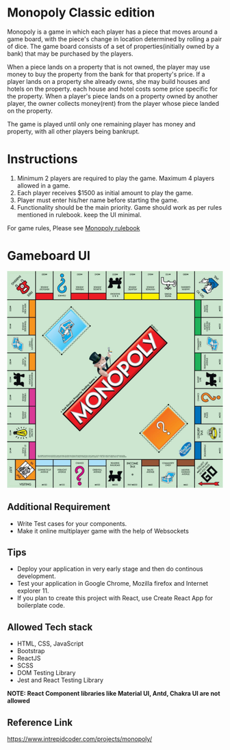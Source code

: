 # Monopoly Classic edition

Monopoly is a game in which each player has a piece that moves around a game board, with the piece's change in location determined by rolling a pair of dice. The game board consists of a set of properties(initially owned by a bank) that may be purchased by the players.

When a piece lands on a property that is not owned, the player may use money to buy the property from the bank for that property's price. If a player lands on a property she already owns, she may build houses and hotels on the property. each house and hotel costs some price specific for the property. When a player's piece lands on a property owned by another player, the owner collects money(rent) from the player whose piece landed on the property.

The game is played until only one remaining player has money and property, with all other players being bankrupt.

# Instructions

1. Minimum 2 players are required to play the game. Maximum 4 players allowed in a game.
2. Each player receives \$1500 as initial amount to play the game.
3. Player must enter his/her name before starting the game.
4. Functionality should be the main priority. Game should work as per rules mentioned in rulebook. keep the UI minimal.

For game rules, Please see [Monopoly rulebook](https://www.hasbro.com/common/documents/A0AFE3A69EC745EBA77B9A7950BBCA44/AD7742057B1D43609B53D24D75E9CA9B.pdf)

# Gameboard UI

![](assets/game-board.jpg)

## Additional Requirement

- Write Test cases for your components.
- Make it online multiplayer game with the help of Websockets

## Tips

- Deploy your application in very early stage and then do continous development.
- Test your application in Google Chrome, Mozilla firefox and Internet explorer 11.
- If you plan to create this project with React, use Create React App for boilerplate code.

## Allowed Tech stack

- HTML, CSS, JavaScript
- Bootstrap
- ReactJS
- SCSS
- DOM Testing Library
- Jest and React Testing Library

**NOTE: React Component libraries like Material UI, Antd, Chakra UI are not allowed**

## Reference Link

https://www.intrepidcoder.com/projects/monopoly/
